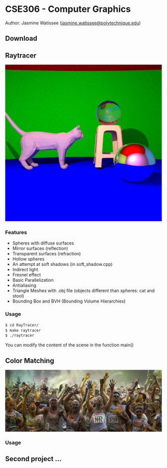 # CSE306 - Computer Graphics

Author: Jasmine Watissee (jasmine.watissee@polytechnique.edu)

## Download



## Raytracer

![Final Image](RayTracer/images/image.png)

### Features
- Spheres with diffuse surfaces
- Mirror surfaces (reflection)
- Transparent surfaces (refraction)
- Hollow spheres
- An attempt at soft shadows (in soft_shadow.cpp)
- Indirect light
- Fresnel effect
- Basic Parallelization
- Antialiasing
- Triangle Meshes with .obj file (objects different than spheres: cat and stool)
- Bounding Box and BVH (Bounding Volume Hierarchies)

### Usage

```sh
$ cd RayTracer/
$ make raytracer
$ ./raytracer
```

You can modify the content of the scene in the function main() 

## Color Matching

![Final Image](Lab5%20-%20Color%20Matching/image_color_matched.png)

### Usage


## Second project ...
